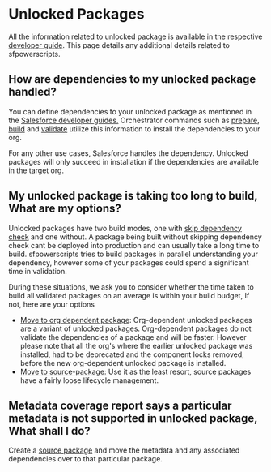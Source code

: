 # Unlocked Packages

All the information related to unlocked package is available in the respective [developer guide](https://developer.salesforce.com/docs/atlas.en-us.sfdx_dev.meta/sfdx_dev/sfdx_dev_unlocked_pkg_intro.htm).  This page details any additional details related to sfpowerscripts.

## How are dependencies to my unlocked package handled?

You can define dependencies to your unlocked package as mentioned in the [Salesforce developer guides.](https://developer.salesforce.com/docs/atlas.en-us.sfdx_dev.meta/sfdx_dev/sfdx_dev2gp_config_file.htm)   Orchestrator commands such as [prepare](../orchestrator/prepare.md#my-package-is-dependent-on-a-managed-package-or-another-unlocked-package-that-is-not-in-the-current-repository-can-this-command-do-something-about-it), [build](../orchestrator/build-and-quickbuild.md#how-do-these-commands-know-the-order-to-build) and [validate](../orchestrator/validate.md) utilize this information to install the dependencies to your org. 

For any other use cases,  Salesforce handles the dependency. Unlocked packages will only succeed in installation if the dependencies are available in the target org.

## My unlocked package is taking too long to build, What are my options?

Unlocked packages have two build modes, one with [skip dependency check](../orchestrator/build-and-quickbuild.md) and one without. A package being built without skipping dependency check cant be deployed into production and can usually take a long time to build. sfpowerscripts tries to build packages in parallel understanding your dependency, however some of your packages could spend a significant time in validation.

During these situations, we ask you to consider whether the time taken to build all validated packages on an average is within your build budget, If not, here are your options

* [Move to org dependent package](https://developer.salesforce.com/docs/atlas.en-us.sfdx_dev.meta/sfdx_dev/sfdx_dev_unlocked_pkg_org_dependent.htm): Org-dependent unlocked packages are a variant of unlocked packages. Org-dependent packages do not validate the dependencies of a package and will be faster. However please note that all the org's where the earlier unlocked package was installed, had to be deprecated and the component locks removed, before the new org-dependent unlocked package is installed.
* [Move to source-package:](source-packages.md)  Use it as the least resort, source packages have a fairly loose lifecycle management.

## Metadata coverage report says a particular metadata is not supported in unlocked package, What shall I do?

Create a [source package](source-packages.md) and move the metadata and any associated dependencies over to that particular package.



## 

